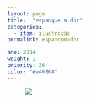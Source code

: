 ```yaml
---
layout: page
title:  "espanque a dor"
categories:
  - item: ilustração
permalink: espanqueador

ano: 2014
weight: 1
priority: 36
color: '#e46868'
---
```


<figure><img src="{{ site.baseurl }}/assets/espanqueador/espanqueador.jpg"/></figure>
